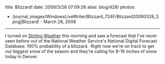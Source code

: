 title: Blizzard!
date: 2009/3/26 07:09:26
alias: blog/428/
photos:
- /journal_images/WindowsLiveWriter/Blizzard_724F/Blizzard20090326_3.png|Blizzard! - March 26, 2009
---
I turned on [Stirling Weather](/Windows.aspx?ID=0) this morning and saw a forecast that I've never seen before out of the National Weather Service's National Digital Forecast Database: 100% probability of a blizzard.  Right now we're on track to get our biggest snow of the season and they're calling for 8-16 inches of snow today in Denver.
